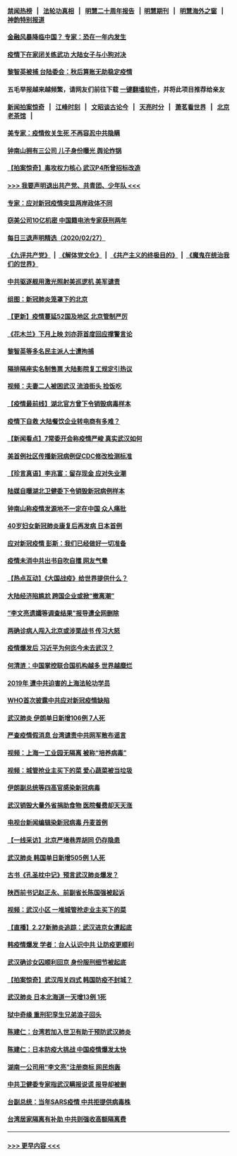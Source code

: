 #### [禁闻热榜](热点新闻.md?=0)  &nbsp;&nbsp;|&nbsp;&nbsp; [法轮功真相](https://github.com/gfw-breaker/truth/blob/master/README.md?=0) &nbsp;&nbsp;|&nbsp;&nbsp; [明慧二十周年报告](https://github.com/gfw-breaker/mh-reports/blob/master/README.md?=0) &nbsp;&nbsp;|&nbsp;&nbsp;[明慧期刊](https://github.com/gfw-breaker/mh-qikan) &nbsp;&nbsp;|&nbsp;&nbsp; [明慧海外之窗](https://github.com/gfw-breaker/mh-news/blob/master/README.md?=0) &nbsp;&nbsp;|&nbsp;&nbsp; [神韵特别报道](https://github.com/gfw-breaker/mh-news/blob/master/shenyun.md?=0)
#### [金融风暴降临中国？ 专家：恐在一年内发生](../pages/nsc413/n11892740.md?t=02281802) 
#### [疫情下在家闭关练武功 大陆女子与小狗对决](../pages/nsc413/n11902416.md?t=02281802) 
#### [黎智英被捕 台陆委会：秋后算账无助稳定疫情](../pages/nsc413/n11902377.md?t=02281802) 
#### 五毛举报越来越频繁，请网友们前往下载 [一键翻墙软件](https://github.com/gfw-breaker/ssr-accounts)，并将此项目推荐给亲友
#### [新闻拍案惊奇](https://github.com/gfw-breaker/banned-news/blob/master/pages/link4.md) &nbsp;&nbsp;|&nbsp;&nbsp; [江峰时刻](https://github.com/gfw-breaker/banned-news/blob/master/pages/link4.md) &nbsp;&nbsp;|&nbsp;&nbsp; [文昭谈古论今](https://github.com/gfw-breaker/banned-news/blob/master/pages/link4.md) &nbsp;&nbsp;|&nbsp;&nbsp; [天亮时分](https://github.com/gfw-breaker/banned-news/blob/master/pages/link4.md) &nbsp;&nbsp;|&nbsp;&nbsp; [萧茗看世界](https://github.com/gfw-breaker/banned-news/blob/master/pages/link4.md) &nbsp;&nbsp;|&nbsp;&nbsp; [北京老茶馆](https://github.com/gfw-breaker/banned-news/blob/master/pages/link4.md) &nbsp;&nbsp;|&nbsp;&nbsp; 
#### [美专家：疫情攸关生死 不再容忍中共隐瞒](../pages/nsc413/n11901694.md?t=02281802) 
#### [钟南山拥有三公司 儿子身份曝光 舆论炸锅](../pages/nsc413/n11902030.md?t=02281802) 
#### [【拍案惊奇】毒攻权力核心 武汉P4所曾招标改造](../pages/nsc413/n11901952.md?t=02281802) 
#### [>>> 我要声明退出共产党、共青团、少年队 <<<](https://github.com/begood0513/goodnews/blob/master/quit/letter.md) 
#### [专家：应对新冠疫情突显两岸政体不同](../pages/nsc413/n11902020.md?t=02281802) 
#### [窃美公司10亿机密 中国籍电池专家获刑两年](../pages/nsc413/n11901996.md?t=02281802) 
#### [每日三退声明精选（2020/02/27）](../pages/nsc413/n11902049.md?t=02281802) 
#### [《九评共产党》](https://github.com/begood0513/9ping.md/blob/master/README.md) &nbsp;|&nbsp; [《解体党文化》](../../../../jtdwh.md/blob/master/README.md)  &nbsp;|&nbsp; [《共产主义的终极目的》](../../../../gczydzjmd.md/blob/master/README.md) &nbsp;|&nbsp; [《魔鬼在统治我们的世界》](../../../../mgztzwmdsj.md/blob/master/README.md) 
#### [中共驱逐舰用激光照射美巡逻机 美军谴责](../pages/nsc413/n11901964.md?t=02281802) 
#### [组图：新冠肺炎笼罩下的北京](../pages/nsc413/n11901202.md?t=02281802) 
#### [【更新】疫情蔓延52国及地区 北京管制严厉](../pages/nsc413/n11890652.md?t=02281802) 
#### [《花木兰》下月上映 刘亦菲首度回应撑警言论](../pages/nsc413/n11901457.md?t=02281802) 
#### [黎智英等多名民主派人士遭拘捕](../pages/nsc413/n11901691.md?t=02281802) 
#### [隔排隔座实名制售票 大陆影院复工规定引热议](../pages/nsc413/n11900987.md?t=02281802) 
#### [视频：夫妻二人被困武汉 流浪街头 捡饭吃](../pages/nsc413/n11901581.md?t=02281802) 
#### [【疫情最前线】湖北官方曾下令销毁病毒样本](../pages/nsc413/n11901518.md?t=02281802) 
#### [疫情下自救 大陆餐饮企业转电商有多难？](../pages/nsc413/n11901489.md?t=02281802) 
#### [【新闻看点】7常委开会称疫情严峻 真实武汉如何](../pages/nsc413/n11900820.md?t=02281802) 
#### [美首例社区传播新冠病例促CDC修改检测标准](../pages/nsc413/n11901490.md?t=02281802) 
#### [【珍言真语】李兆富：留存现金 应对失业潮](../pages/nsc413/n11901448.md?t=02281802) 
#### [陆媒自曝湖北卫健委下令销毁新冠病例样本](../pages/nsc413/n11901107.md?t=02281802) 
#### [钟南山称疫情发源地不一定在中国 众人痛批](../pages/nsc413/n11901257.md?t=02281802) 
#### [40岁妇女新冠肺炎康复后再发病 日本首例](../pages/nsc413/n11901341.md?t=02281802) 
#### [应对新冠疫情 彭斯：我们已经做好一切准备](../pages/nsc413/n11901268.md?t=02281802) 
#### [疫情未消中共出书自吹自擂 网友气晕](../pages/nsc413/n11901300.md?t=02281802) 
#### [【热点互动】《大国战疫》给世界提供什么？](../pages/nsc413/n11901312.md?t=02281802) 
#### [大陆经济陷尴尬 跨国企业或掀“撤离潮”](../pages/nsc413/n11901126.md?t=02281802) 
#### [“李文亮遗孀等调查结果”报导遭全网删除](../pages/nsc413/n11901150.md?t=02281802) 
#### [两确诊病人闯入北京或涉栗战书 传习大怒](../pages/nsc413/n11901180.md?t=02281802) 
#### [疫情爆发后 习近平为何迄今未去武汉？](../pages/nsc413/n11900728.md?t=02281802) 
#### [何清涟：中国掌控联合国机构越多 世界越糜烂](../pages/nsc413/n11901020.md?t=02281802) 
#### [2019年 遭中共迫害的上海法轮功学员](../pages/nsc413/n11900714.md?t=02281802) 
#### [WHO首次披露中共应对新冠疫情缺陷](../pages/nsc413/n11900978.md?t=02281802) 
#### [武汉肺炎 伊朗单日新增106例 7人死](../pages/nsc413/n11900839.md?t=02281802) 
#### [严查疫情假消息 台湾谴责中共网军散布谣言](../pages/nsc413/n11900739.md?t=02281802) 
#### [视频：上海一工业园无隔离 被称“培养病毒”](../pages/nsc413/n11900765.md?t=02281802) 
#### [视频：城管抢业主买下的菜 爱心蔬菜被当垃圾](../pages/nsc413/n11900620.md?t=02281802) 
#### [伊朗副总统等四高官感染新冠病毒](../pages/nsc413/n11900818.md?t=02281802) 
#### [武汉销毁大量外省捐助食物 医院餐费却天天涨](../pages/nsc413/n11900633.md?t=02281802) 
#### [电视台新闻编辑染新冠病毒 丹麦首例](../pages/nsc413/n11900794.md?t=02281802) 
#### [【一线采访】北京严堵巷弄胡同 仍存隐患](../pages/nsc413/n11900723.md?t=02281802) 
#### [武汉肺炎 韩国单日新增505例 1人死](../pages/nsc413/n11900450.md?t=02281802) 
#### [古书《孔圣枕中记》预言武汉肺炎爆发？](../pages/nsc413/n11899892.md?t=02281802) 
#### [陕西前书记赵正永、前副省长陈国强被起诉](../pages/nsc413/n11900182.md?t=02281802) 
#### [视频：武汉小区 一堆城管抢走业主买下的菜](../pages/nsc413/n11900618.md?t=02281802) 
#### [【直播】2.27新肺炎追踪：武汉进京女遭起底](../pages/nsc413/n11900415.md?t=02281802) 
#### [韩疫情爆发 学者：台人认识中共 让防疫更顺利](../pages/nsc413/n11900509.md?t=02281802) 
#### [武汉确诊女囚顺利回京 身份服刑细节被起底](../pages/nsc413/n11900305.md?t=02281802) 
#### [【拍案惊奇】武汉闯关四式 韩国防疫不封城？](../pages/nsc413/n11899370.md?t=02281802) 
#### [武汉肺炎 日本北海道一天增13例 1死](../pages/nsc413/n11900329.md?t=02281802) 
#### [狱中奇缘  重刑犯孪生兄弟浪子回头](../pages/nsc413/n11898373.md?t=02281802) 
#### [陈建仁：台湾若加入世卫有助于预防武汉肺炎](../pages/nsc413/n11899571.md?t=02281802) 
#### [陈建仁：日本防疫大挑战 中国疫情爆发太快](../pages/nsc413/n11900169.md?t=02281802) 
#### [湖南一公司用“李文亮”注册商标 网民炮轰](../pages/nsc413/n11899932.md?t=02281802) 
#### [中共卫健委专家指武汉瞒报说谎 报导却被删](../pages/nsc413/n11899565.md?t=02281802) 
#### [台副总统：当年SARS疫情 中共拒提供病毒株](../pages/nsc413/n11899641.md?t=02281802) 
#### [台湾居家隔离有补助 中共则强收高额隔离费](../pages/nsc413/n11899333.md?t=02281802) 

----
#### [ >>> 更早内容 <<< ](../indexes/nsc413-earlier.md)

